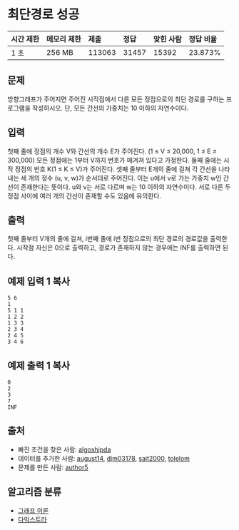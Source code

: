 # 최단경로 성공

| 시간 제한 | 메모리 제한 | 제출   | 정답  | 맞힌 사람 | 정답 비율 |
| :-------- | :---------- | :----- | :---- | :-------- | :-------- |
| 1 초      | 256 MB      | 113063 | 31457 | 15392     | 23.873%   |

## 문제

방향그래프가 주어지면 주어진 시작점에서 다른 모든 정점으로의 최단 경로를 구하는 프로그램을 작성하시오. 단, 모든 간선의 가중치는 10 이하의 자연수이다.

## 입력

첫째 줄에 정점의 개수 V와 간선의 개수 E가 주어진다. (1 ≤ V ≤ 20,000, 1 ≤ E ≤ 300,000) 모든 정점에는 1부터 V까지 번호가 매겨져 있다고 가정한다. 둘째 줄에는 시작 정점의 번호 K(1 ≤ K ≤ V)가 주어진다. 셋째 줄부터 E개의 줄에 걸쳐 각 간선을 나타내는 세 개의 정수 (u, v, w)가 순서대로 주어진다. 이는 u에서 v로 가는 가중치 w인 간선이 존재한다는 뜻이다. u와 v는 서로 다르며 w는 10 이하의 자연수이다. 서로 다른 두 정점 사이에 여러 개의 간선이 존재할 수도 있음에 유의한다.

## 출력

첫째 줄부터 V개의 줄에 걸쳐, i번째 줄에 i번 정점으로의 최단 경로의 경로값을 출력한다. 시작점 자신은 0으로 출력하고, 경로가 존재하지 않는 경우에는 INF를 출력하면 된다.

## 예제 입력 1 복사

```
5 6
1
5 1 1
1 2 2
1 3 3
2 3 4
2 4 5
3 4 6
```

## 예제 출력 1 복사

```
0
2
3
7
INF
```

## 출처

- 빠진 조건을 찾은 사람: [algoshipda](https://www.acmicpc.net/user/algoshipda)
- 데이터를 추가한 사람: [august14](https://www.acmicpc.net/user/august14), [djm03178](https://www.acmicpc.net/user/djm03178), [sait2000](https://www.acmicpc.net/user/sait2000), [tolelom](https://www.acmicpc.net/user/tolelom)
- 문제를 만든 사람: [author5](https://www.acmicpc.net/user/author5)

## 알고리즘 분류

- [그래프 이론](https://www.acmicpc.net/problem/tag/7)
- [다익스트라](https://www.acmicpc.net/problem/tag/22)